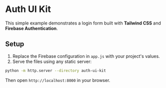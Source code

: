 # Auth UI Kit

This simple example demonstrates a login form built with **Tailwind CSS** and **Firebase Authentication**.

## Setup

1. Replace the Firebase configuration in `app.js` with your project's values.
2. Serve the files using any static server:

```bash
python -m http.server --directory auth-ui-kit
```

Then open `http://localhost:8000` in your browser.
